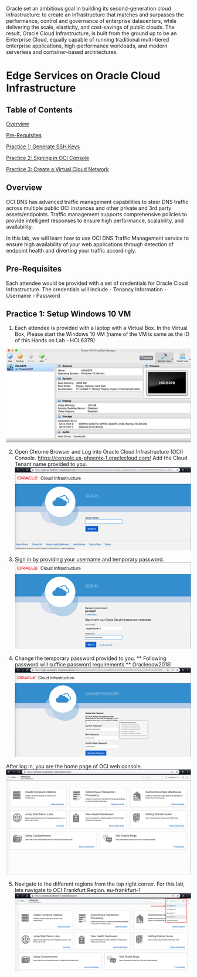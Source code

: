 Oracle set an ambitious goal in building its second-generation cloud infrastructure: to create an infrastructure that matches and surpasses the performance, control and governance of enterprise datacenters, while delivering the scale, elasticity, and cost-savings of public clouds. The result, Oracle Cloud Infrastructure, is built from the ground up to be an Enterprise Cloud, equally capable of running traditional multi-tiered enterprise applications, high-performance workloads, and modern serverless and container-based architectures.

# Edge Services on Oracle Cloud Infrastructure

## Table of Contents

[Overview](#overview)

[Pre-Requisites](#pre-requisites)

[Practice 1: Generate SSH Keys](#practice-1-generate-ssh-keys)

[Practice 2: Signing in OCI Console](#practice-2-signing-in-oci-console)

[Practice 3: Create a Virtual Cloud Network](#practice-3-create-a-virtual-cloud-network)


## Overview

OCI DNS has advanced traffic management capabilities to steer DNS traffic across multiple public OCI instances and other private and 3rd party assets/endpoints. Traffic management supports comprehensive policies to provide intelligent responses to ensure high performance, scalability, and availability. 

In this lab, we will learn how to use OCI DNS Traffic Management service to ensure high availability of your web applications through detection of endpoint health and diverting your traffic accordingly. 

## Pre-Requisites 

Each attendee would be provided with a set of credentials for Oracle Cloud Infrastructure. The credentials will include 
	- Tenancy Information
	- Username
	- Password

## Practice 1: Setup Windows 10 VM 

1) Each attendee is provided with a laptop with a Virtual Box. In the Virtual Box, Please start the Windows 10 VM (name of the VM is same as the ID of this Hands on Lab - HOL6379) 

![](media/image1.png)

2) Open Chrome Browser and Log into Oracle Cloud Infrastructure (OCI) Console. 
https://console.us-phoenix-1.oraclecloud.com/
Add the Cloud Tenant name provided to you. 
![](media/image2.png)

3) Sign in by providing your username and temporary password. 
![](media/image3.png)

4) Change the temporary password provided to you. 
** Following password will suffice password requirements
** Oracleoow2018!
![](media/image4.png)

After log in, you are the home page of OCI web console. 
![](media/image5.png)

5) Navigate to the different regions from the top right corner. For this lab, lets navigate to OCI Frankfurt Region. 
eu-frankfurt-1 
![](media/image6.png)

